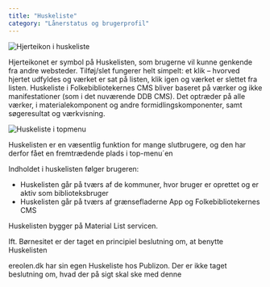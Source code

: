```yaml
---
title: "Huskeliste"
category: "Lånerstatus og brugerprofil"
---
```


![Hjerteikon i huskeliste](https://github.com/danskernesdigitalebibliotek/folkebibliotekernes_cms_manual/assets/1641342/4e180df9-6a0f-4c71-be95-b929349a93da)

Hjerteikonet er symbol på Huskelisten, som brugerne vil kunne genkende fra andre websteder. Tilføj/slet fungerer helt simpelt: et klik – hvorved hjertet udfyldes og værket er sat på listen, klik igen og værket er slettet fra listen. Huskeliste i Folkebibliotekernes CMS bliver baseret på værker og ikke manifestationer (som i det nuværende DDB CMS). Det optræder på alle værker, i materialekomponent og andre formidlingskomponenter, samt søgeresultat og værkvisning.  

![Huskeliste i topmenu](https://github.com/danskernesdigitalebibliotek/folkebibliotekernes_cms_manual/assets/1641342/27b94c8d-ac46-40f7-870d-8cc0f923f8d2)

Huskelisten er en væsentlig funktion for mange slutbrugere, og den har derfor fået en fremtrædende plads i top-menu´en  

Indholdet i huskelisten følger brugeren: 
- Huskelisten går på tværs af de kommuner, hvor bruger er oprettet og er aktiv som biblioteksbruger
- Huskelisten går på tværs af grænsefladerne App og Folkebibliotekernes CMS
  
Huskelisten bygger på Material List servicen. 















Ift. Børnesitet er der taget en principiel beslutning om, at benytte Huskelisten  

ereolen.dk har sin egen Huskeliste hos Publizon. Der er ikke taget beslutning om, hvad der på sigt skal ske med denne 
